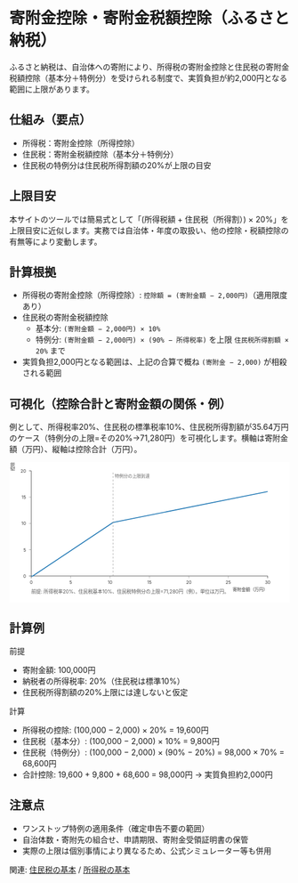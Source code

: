 # 寄附金控除・寄附金税額控除（ふるさと納税）

ふるさと納税は、自治体への寄附により、所得税の寄附金控除と住民税の寄附金税額控除（基本分＋特例分）を受けられる制度で、実質負担が約2,000円となる範囲に上限があります。

## 仕組み（要点）
- 所得税：寄附金控除（所得控除）
- 住民税：寄附金税額控除（基本分＋特例分）
- 住民税の特例分は住民税所得割額の20%が上限の目安

## 上限目安
本サイトのツールでは簡易式として「(所得税額 + 住民税（所得割）) × 20%」を上限目安に近似します。実務では自治体・年度の取扱い、他の控除・税額控除の有無等により変動します。

## 計算根拠
- 所得税の寄附金控除（所得控除）: `控除額 = (寄附金額 − 2,000円)`（適用限度あり）
- 住民税の寄附金税額控除
  - 基本分: `(寄附金額 − 2,000円) × 10%`
  - 特例分: `(寄附金額 − 2,000円) × (90% − 所得税率)` を上限 `住民税所得割額 × 20%` まで
- 実質負担2,000円となる範囲は、上記の合算で概ね `(寄附金 − 2,000)` が相殺される範囲

## 可視化（控除合計と寄附金額の関係・例）
例として、所得税率20%、住民税の標準税率10%、住民税所得割額が35.64万円のケース（特例分の上限=その20%→71,280円）を可視化します。横軸は寄附金額（万円）、縦軸は控除合計（万円）。

<svg viewBox="0 0 640 320" width="100%" height="auto" xmlns="http://www.w3.org/2000/svg" role="img" aria-label="ふるさと納税: 控除合計と寄附金額の関係（例）">
  <desc>寄附金−2,000円が相殺される範囲までは控除合計が傾き1で増加。住民税特例分の上限に達した後は傾き0.3（所得税率+住民税基本分）。</desc>
  <!-- 軸設定: x 0〜30万円, y 0〜20万円 -->
  <rect x="0" y="0" width="640" height="320" fill="#fff" />
  <line x1="50" y1="260" x2="590" y2="260" stroke="#333" />
  <line x1="50" y1="20" x2="50" y2="260" stroke="#333" />
  <g fill="#333" font-size="10">
    <!-- x ticks: 0,5,10,15,20,25,30 -->
    <g>
      <line x1="50" y1="260" x2="50" y2="265" stroke="#333" />
      <text x="50" y="278" text-anchor="middle">0</text>
      <line x1="140" y1="260" x2="140" y2="265" stroke="#999" />
      <text x="140" y="278" text-anchor="middle">5</text>
      <line x1="230" y1="260" x2="230" y2="265" stroke="#999" />
      <text x="230" y="278" text-anchor="middle">10</text>
      <line x1="320" y1="260" x2="320" y2="265" stroke="#999" />
      <text x="320" y="278" text-anchor="middle">15</text>
      <line x1="410" y1="260" x2="410" y2="265" stroke="#999" />
      <text x="410" y="278" text-anchor="middle">20</text>
      <line x1="500" y1="260" x2="500" y2="265" stroke="#999" />
      <text x="500" y="278" text-anchor="middle">25</text>
      <line x1="590" y1="260" x2="590" y2="265" stroke="#333" />
      <text x="590" y="278" text-anchor="middle">30</text>
      <text x="590" y="294" text-anchor="end">寄附金額（万円）</text>
    </g>
    <!-- y ticks: 0,5,10,15,20 -->
    <g>
      <line x1="50" y1="260" x2="45" y2="260" stroke="#333" />
      <text x="38" y="264" text-anchor="end">0</text>
      <line x1="50" y1="200" x2="45" y2="200" stroke="#999" />
      <text x="38" y="204" text-anchor="end">5</text>
      <line x1="50" y1="140" x2="45" y2="140" stroke="#999" />
      <text x="38" y="144" text-anchor="end">10</text>
      <line x1="50" y1="80" x2="45" y2="80" stroke="#999" />
      <text x="38" y="84" text-anchor="end">15</text>
      <line x1="50" y1="20" x2="45" y2="20" stroke="#333" />
      <text x="38" y="24" text-anchor="end">20</text>
      <text x="12" y="20" text-anchor="start" transform="rotate(-90 12,20)">控除合計（万円）</text>
    </g>
  </g>
  <!-- 折れ線（例）: (0,0)->(0.2,0)->(10.38,10.18)->(30,16.07) -->
  <polyline fill="none" stroke="#1f77b4" stroke-width="2" points="50,260 53.6,260 236.9,137.8 590,67.2" />
  <!-- 特例分上限到達点（約10.38万円） -->
  <line x1="236.9" y1="260" x2="236.9" y2="20" stroke="#999" stroke-dasharray="4,4" />
  <text x="240.9" y="36" fill="#666" font-size="10">特例分の上限到達</text>
  <text x="50" y="300" font-size="11" fill="#555">前提: 所得税率20%、住民税基本10%、住民税特例分の上限=71,280円（例）。単位は万円。</text>
</svg>

## 計算例
前提
- 寄附金額: 100,000円
- 納税者の所得税率: 20%（住民税は標準10%）
- 住民税所得割額の20%上限には達しないと仮定

計算
- 所得税の控除: (100,000 − 2,000) × 20% = 19,600円
- 住民税（基本分）: (100,000 − 2,000) × 10% = 9,800円
- 住民税（特例分）: (100,000 − 2,000) × (90% − 20%) = 98,000 × 70% = 68,600円
- 合計控除: 19,600 + 9,800 + 68,600 = 98,000円 → 実質負担約2,000円

## 注意点
- ワンストップ特例の適用条件（確定申告不要の範囲）
- 自治体数・寄附先の組合せ、申請期限、寄附金受領証明書の保管
- 実際の上限は個別事情により異なるため、公式シミュレーター等も併用

関連: [住民税の基本](住民税の基本.md) / [所得税の基本](所得税の基本.md)
